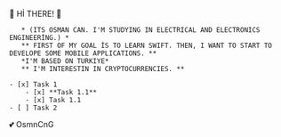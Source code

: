 <!-- HEADING -->
:dolphin: Hİ THERE! :dolphin:


 ```
    * (ITS OSMAN CAN. I'M STUDYING IN ELECTRICAL AND ELECTRONICS ENGINEERİNG.) *
    ** FIRST OF MY GOAL İS TO LEARN SWIFT. THEN, I WANT TO START TO DEVELOPE SOME MOBILE APPLICATIONS. **
    *I'M BASED ON TURKIYE*
    ** I'M INTERESTIN IN CRYPTOCURRENCIES. **
```
```
- [x] Task 1
    - [x] **Task 1.1**
    - [x] Task 1.1
- [ ] Task 2   
```

<!-- EMOJI -->

:two_hearts: OsmnCnG


